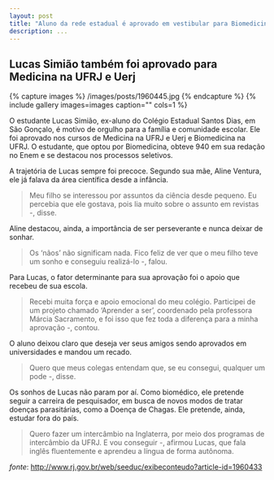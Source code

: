 ```yaml
---
layout: post
title: "Aluno da rede estadual é aprovado em vestibular para Biomedicina na UFRJ"
description: ...
---
```


## Lucas Simião também foi aprovado para Medicina na UFRJ e Uerj

{% capture images %}
  /images/posts/1960445.jpg
{% endcapture %}
{% include gallery images=images caption="" cols=1 %}

O estudante Lucas Simião, ex-aluno do Colégio Estadual Santos Dias, em São Gonçalo, é motivo de orgulho para a família e comunidade escolar. Ele foi aprovado nos cursos de Medicina na UFRJ e Uerj e Biomedicina na UFRJ. O estudante, que optou por Biomedicina, obteve 940 em sua redação no Enem e se destacou nos processos seletivos.

A trajetória de Lucas sempre foi precoce. Segundo sua mãe, Aline Ventura, ele já falava da área científica desde a infância.

> Meu filho se interessou por assuntos da ciência desde pequeno. Eu percebia que ele gostava, pois lia muito sobre o assunto em revistas -, disse.

Aline destacou, ainda, a importância de ser perseverante e nunca deixar de sonhar.

> Os ‘nãos’ não significam nada. Fico feliz de ver que o meu filho teve um sonho e conseguiu realizá-lo -, falou.

Para Lucas, o fator determinante para sua aprovação foi o apoio que recebeu de sua escola.

> Recebi muita força e apoio emocional do meu colégio. Participei de um projeto chamado ‘Aprender a ser’, coordenado pela professora Márcia Sacramento, e foi isso que fez toda a diferença para a minha aprovação -, contou.
 
O aluno deixou claro que deseja ver seus amigos sendo aprovados em universidades e mandou um recado.

> Quero que meus colegas entendam que, se eu consegui, qualquer um pode -, disse.

Os sonhos de Lucas não param por aí. Como biomédico, ele pretende seguir a carreira de pesquisador, em busca de novos modos de tratar doenças parasitárias, como a Doença de Chagas. Ele pretende, ainda, estudar fora do país.

> Quero fazer um intercâmbio na Inglaterra, por meio dos programas de intercâmbio da UFRJ. E vou conseguir -, afirmou Lucas, que fala inglês fluentemente e aprendeu a língua de forma autônoma.

_fonte_: http://www.rj.gov.br/web/seeduc/exibeconteudo?article-id=1960433
